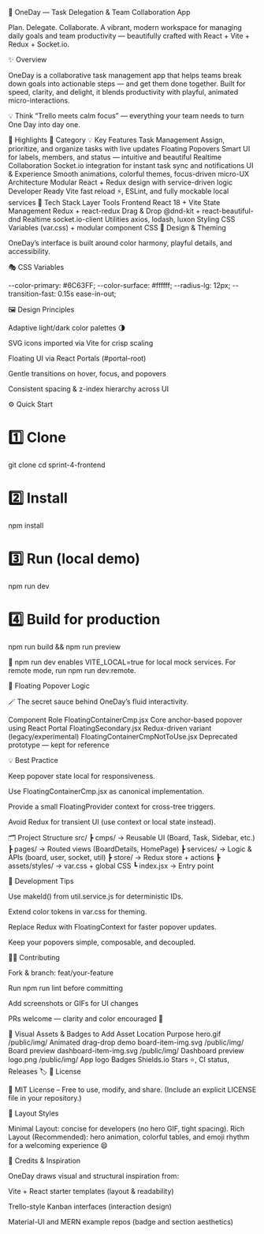 🌅 OneDay — Task Delegation & Team Collaboration App

Plan. Delegate. Collaborate.
A vibrant, modern workspace for managing daily goals and team productivity — beautifully crafted with React + Vite + Redux + Socket.io.


✨ Overview

OneDay is a collaborative task management app that helps teams break down goals into actionable steps — and get them done together.
Built for speed, clarity, and delight, it blends productivity with playful, animated micro-interactions.

💡 Think “Trello meets calm focus” — everything your team needs to turn One Day into day one.

🎯 Highlights
🌈 Category	💡 Key Features
Task Management	Assign, prioritize, and organize tasks with live updates
Floating Popovers	Smart UI for labels, members, and status — intuitive and beautiful
Realtime Collaboration	Socket.io integration for instant task sync and notifications
UI & Experience	Smooth animations, colorful themes, focus-driven micro-UX
Architecture	Modular React + Redux design with service-driven logic
Developer Ready	Vite fast reload ⚡, ESLint, and fully mockable local services
🧩 Tech Stack
Layer	Tools
Frontend	React 18 + Vite
State Management	Redux + react-redux
Drag & Drop	@dnd-kit + react-beautiful-dnd
Realtime	socket.io-client
Utilities	axios, lodash, luxon
Styling	CSS Variables (var.css) + modular component CSS
🎨 Design & Theming

OneDay’s interface is built around color harmony, playful details, and accessibility.

🎭 CSS Variables

--color-primary: #6C63FF;
--color-surface: #ffffff;
--radius-lg: 12px;
--transition-fast: 0.15s ease-in-out;


🖼 Design Principles

Adaptive light/dark color palettes 🌗

SVG icons imported via Vite for crisp scaling

Floating UI via React Portals (#portal-root)

Gentle transitions on hover, focus, and popovers

Consistent spacing & z-index hierarchy across UI

⚙️ Quick Start
# 1️⃣ Clone
git clone <your-repo-url>
cd sprint-4-frontend

# 2️⃣ Install
npm install

# 3️⃣ Run (local demo)
npm run dev

# 4️⃣ Build for production
npm run build && npm run preview


💬 npm run dev enables VITE_LOCAL=true for local mock services.
For remote mode, run npm run dev:remote.

🧭 Floating Popover Logic

🪄 The secret sauce behind OneDay’s fluid interactivity.

Component	Role
FloatingContainerCmp.jsx	Core anchor-based popover using React Portal
FloatingSecondary.jsx	Redux-driven variant (legacy/experimental)
FloatingContainerCmpNotToUse.jsx	Deprecated prototype — kept for reference

💡 Best Practice

Keep popover state local for responsiveness.

Use FloatingContainerCmp.jsx as canonical implementation.

Provide a small FloatingProvider context for cross-tree triggers.

Avoid Redux for transient UI (use context or local state instead).

🗂 Project Structure
src/
 ┣ cmps/           → Reusable UI (Board, Task, Sidebar, etc.)
 ┣ pages/          → Routed views (BoardDetails, HomePage)
 ┣ services/       → Logic & APIs (board, user, socket, util)
 ┣ store/          → Redux store + actions
 ┣ assets/styles/  → var.css + global CSS
 ┗ index.jsx       → Entry point

🧠 Development Tips

Use makeId() from util.service.js for deterministic IDs.

Extend color tokens in var.css for theming.

Replace Redux with FloatingContext for faster popover updates.

Keep your popovers simple, composable, and decoupled.

🧑‍💻 Contributing

Fork & branch: feat/your-feature

Run npm run lint before committing

Add screenshots or GIFs for UI changes

PRs welcome — clarity and color encouraged 🎨

📸 Visual Assets & Badges to Add
Asset	Location	Purpose
hero.gif	/public/img/	Animated drag-drop demo
board-item-img.svg	/public/img/	Board preview
dashboard-item-img.svg	/public/img/	Dashboard preview
logo.png	/public/img/	App logo
Badges	Shields.io	Stars ⭐, CI status, Releases 🏷️
📜 License

🧾 MIT License – Free to use, modify, and share.
(Include an explicit LICENSE file in your repository.)

💎 Layout Styles

Minimal Layout: concise for developers (no hero GIF, tight spacing).
Rich Layout (Recommended): hero animation, colorful tables, and emoji rhythm for a welcoming experience 😄

🌟 Credits & Inspiration

OneDay draws visual and structural inspiration from:

Vite + React starter templates (layout & readability)

Trello-style Kanban interfaces (interaction design)

Material-UI and MERN example repos (badge and section aesthetics)